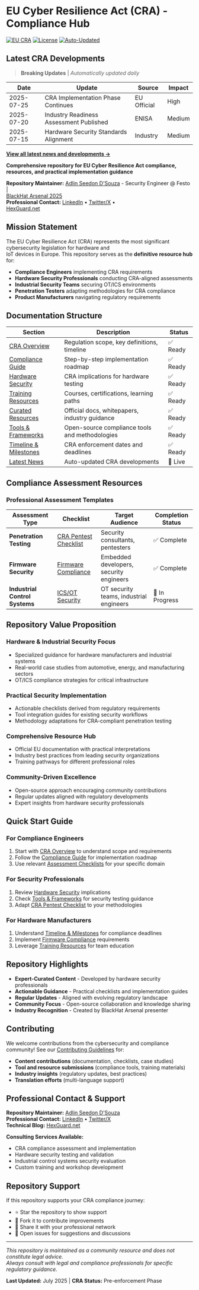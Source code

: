 # EU Cyber Resilience Act (CRA) - Compliance Hub

[![EU CRA](https://img.shields.io/badge/EU-Cyber%20Resilience%20Act-003399?style=for-the-badge&logo=european-union&logoColor=white)](https://eur-lex.europa.eu/legal-content/EN/TXT/?uri=CELEX:52022PC0454)
[![License](https://img.shields.io/badge/license-MIT-white?style=for-the-badge&logo=opensourceinitiative&logoColor=white)](LICENSE)
[![Auto-Updated](https://img.shields.io/badge/content-auto--updated-white?style=for-the-badge&logo=github-actions&logoColor=white)](#latest-cra-developments)

## Latest CRA Developments

> **Breaking Updates** | *Automatically updated daily*

| Date | Update | Source | Impact |
|------|--------|--------|---------|
| 2025-07-25 | CRA Implementation Phase Continues | EU Official | High |
| 2025-07-20 | Industry Readiness Assessment Published | ENISA | Medium |
| 2025-07-15 | Hardware Security Standards Alignment | Industry | Medium |

**[View all latest news and developments →](docs/news-updates.md)**

**Comprehensive repository for EU Cyber Resilience Act compliance, resources, and practical implementation guidance**

**Repository Maintainer:** [Adlin Seedon D'Souza](https://github.com/seedon198) - Security Engineer @ Festo |  
[BlackHat Arsenal 2025](https://www.blackhat.com/sector/2025/arsenal/schedule/presenters.html#adlin-dsouza-51174)  
**Professional Contact:** [LinkedIn](https://www.linkedin.com/in/seedon) • [Twitter/X](https://x.com/SeedonD) •  
[HexGuard.net](https://hexguard.net)

## Mission Statement

The EU Cyber Resilience Act (CRA) represents the most significant cybersecurity legislation for hardware and  
IoT devices in Europe. This repository serves as the **definitive resource hub** for:

- **Compliance Engineers** implementing CRA requirements
- **Hardware Security Professionals** conducting CRA-aligned assessments  
- **Industrial Security Teams** securing OT/ICS environments
- **Penetration Testers** adapting methodologies for CRA compliance
- **Product Manufacturers** navigating regulatory requirements

## Documentation Structure

| Section | Description | Status |
|---------|-------------|--------|
| [CRA Overview](docs/overview.md) | Regulation scope, key definitions, timeline | ✅ Ready |
| [Compliance Guide](docs/compliance.md) | Step-by-step implementation roadmap | ✅ Ready |
| [Hardware Security](docs/hardware.md) | CRA implications for hardware testing | ✅ Ready |
| [Training Resources](docs/training.md) | Courses, certifications, learning paths | ✅ Ready |
| [Curated Resources](docs/resources.md) | Official docs, whitepapers, industry guidance | ✅ Ready |
| [Tools & Frameworks](docs/tools.md) | Open-source compliance tools and methodologies | ✅ Ready |
| [Timeline & Milestones](docs/timeline.md) | CRA enforcement dates and deadlines | ✅ Ready |
| [Latest News](docs/news-updates.md) | Auto-updated CRA developments | 🔄 Live |

## Compliance Assessment Resources

### Professional Assessment Templates

| Assessment Type | Checklist | Target Audience | Completion Status |
|----------------|-----------|-----------------|-------------------|
| **Penetration Testing** | [CRA Pentest Checklist](checklists/cra-pentest.md) | Security consultants, pentesters | ✅ Complete |
| **Firmware Security** | [Firmware Compliance](checklists/firmware.md) | Embedded developers, security engineers | ✅ Complete |
| **Industrial Control Systems** | [ICS/OT Security](checklists/ics.md) | OT security teams, industrial engineers | 🚧 In Progress |

## Repository Value Proposition

### **Hardware & Industrial Security Focus**

- Specialized guidance for hardware manufacturers and industrial systems
- Real-world case studies from automotive, energy, and manufacturing sectors
- OT/ICS compliance strategies for critical infrastructure

### **Practical Security Implementation**

- Actionable checklists derived from regulatory requirements
- Tool integration guides for existing security workflows
- Methodology adaptations for CRA-compliant penetration testing

### **Comprehensive Resource Hub**

- Official EU documentation with practical interpretations
- Industry best practices from leading security organizations
- Training pathways for different professional roles

### **Community-Driven Excellence**

- Open-source approach encouraging community contributions
- Regular updates aligned with regulatory developments
- Expert insights from hardware security professionals

## Quick Start Guide

### **For Compliance Engineers**

1. Start with [CRA Overview](docs/overview.md) to understand scope and requirements
2. Follow the [Compliance Guide](docs/compliance.md) for implementation roadmap
3. Use relevant [Assessment Checklists](checklists/) for your specific domain

### **For Security Professionals**

1. Review [Hardware Security](docs/hardware.md) implications
2. Check [Tools & Frameworks](docs/tools.md) for security testing guidance
3. Adapt [CRA Pentest Checklist](checklists/cra-pentest.md) to your methodologies

### **For Hardware Manufacturers**

1. Understand [Timeline & Milestones](docs/timeline.md) for compliance deadlines
2. Implement [Firmware Compliance](checklists/firmware.md) requirements
3. Leverage [Training Resources](docs/training.md) for team education

## Repository Highlights

- **Expert-Curated Content** - Developed by hardware security professionals
- **Actionable Guidance** - Practical checklists and implementation guides  
- **Regular Updates** - Aligned with evolving regulatory landscape
- **Community Focus** - Open-source collaboration and knowledge sharing
- **Industry Recognition** - Created by BlackHat Arsenal presenter

## Contributing

We welcome contributions from the cybersecurity and compliance community! See our 
[Contributing Guidelines](CONTRIBUTING.md) for:

- **Content contributions** (documentation, checklists, case studies)
- **Tool and resource submissions** (compliance tools, training materials)
- **Industry insights** (regulatory updates, best practices)
- **Translation efforts** (multi-language support)

## Professional Contact & Support

**Repository Maintainer:** [Adlin Seedon D'Souza](https://github.com/seedon198)  
**Professional Contact:** [LinkedIn](https://www.linkedin.com/in/seedon) • [Twitter/X](https://x.com/SeedonD)  
**Technical Blog:** [HexGuard.net](https://hexguard.net)  

**Consulting Services Available:**

- CRA compliance assessment and implementation
- Hardware security testing and validation
- Industrial control systems security evaluation
- Custom training and workshop development

## Repository Support

If this repository supports your CRA compliance journey:

- ⭐ Star the repository to show support
- 🔀 Fork it to contribute improvements  
- 📢 Share it with your professional network
- 💬 Open issues for suggestions and discussions

---

*This repository is maintained as a community resource and does not constitute legal advice.  
Always consult with legal and compliance professionals for specific regulatory guidance.*

**Last Updated:** July 2025 | **CRA Status:** Pre-enforcement Phase
